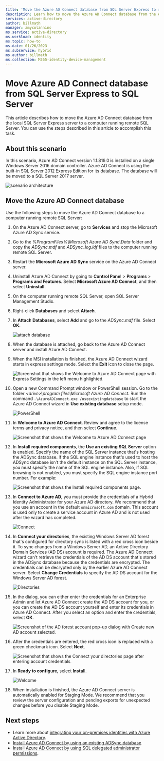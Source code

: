 ```yaml
---
title: 'Move the Azure AD Connect database from SQL Server Express to remote SQL Server'
description: Learn how to move the Azure AD Connect database from the default local SQL Server Express server to a computer running remote SQL Server.
services: active-directory
author: billmath
manager: amycolannino
ms.service: active-directory
ms.workload: identity
ms.topic: how-to
ms.date: 01/26/2023
ms.subservice: hybrid
ms.author: billmath
ms.collection: M365-identity-device-management
---
```


# Move Azure AD Connect database from SQL Server Express to SQL Server

This article describes how to move the Azure AD Connect database from the local SQL Server Express server to a computer running remote SQL Server. You can use the steps described in this article to accomplish this task.

## About this scenario

In this scenario, Azure AD Connect version 1.1.819.0 is installed on a single Windows Server 2016 domain controller. Azure AD Connect is using the built-in SQL Server 2012 Express Edition for its database. The database will be moved to a SQL Server 2017 server.

![scenario architecture](media/how-to-connect-install-move-db/move1.png)

## Move the Azure AD Connect database

Use the following steps to move the Azure AD Connect database to a computer running remote SQL Server:

1. On the Azure AD Connect server, go to **Services** and stop the Microsoft Azure AD Sync service.
1. Go to the *%ProgramFiles%\Microsoft Azure AD Sync\Data* folder and copy the *ADSync.mdf* and *ADSync_log.ldf* files to the computer running remote SQL Server.
1. Restart the **Microsoft Azure AD Sync** service on the Azure AD Connect server.
1. Uninstall Azure AD Connect by going to **Control Panel** > **Programs** > **Programs and Features**. Select **Microsoft Azure AD Connect**, and then select **Uninstall**.
1. On the computer running remote SQL Server, open SQL Server Management Studio.
1. Right-click **Databases** and select **Attach**.
1. In **Attach Databases**, select **Add** and go to the *ADSync.mdf* file. Select **OK**.

   ![attach database](media/how-to-connect-install-move-db/move2.png)

1. When the database is attached, go back to the Azure AD Connect server and install Azure AD Connect.
1. When the MSI installation is finished, the Azure AD Connect wizard starts in express settings mode. Select the **Exit** icon to close the page.

   ![Screenshot that shows the Welcome to Azure AD Connect page with Express Settings in the left menu highlighted.](./media/how-to-connect-install-move-db/db1.png)

1. Open a new Command Prompt window or PowerShell session. Go to the folder *\<drive>\program files\Microsoft Azure AD Connect*. Run the command `.\AzureADConnect.exe /useexistingdatabase` to start the Azure AD Connect wizard in **Use existing database** setup mode.

    ![PowerShell](./media/how-to-connect-install-move-db/db2.png)

1. In **Welcome to Azure AD Connect**. Review and agree to the license terms and privacy notice, and then select **Continue**.

    ![Screenshot that shows the Welcome to Azure AD Connect page](./media/how-to-connect-install-move-db/db3.png)

1. In **Install required components**, the **Use an existing SQL Server** option is enabled. Specify the name of the SQL Server instance that's hosting the ADSync database. If the SQL engine instance that's used to host the ADSync database isn't the default instance on the SQL Server instance, you must specify the name of the SQL engine instance. Also, if SQL browsing is not enabled, you must specify the SQL engine instance port number. For example:

    ![Screenshot that shows the Install required components page.](./media/how-to-connect-install-move-db/db4.png)

1. In **Connect to Azure AD**, you must provide the credentials of a Hybrid Identity Administrator for your Azure AD directory. We recommend that you use an account in the default `onmicrosoft.com` domain. This account is used only to create a service account in Azure AD and is not used after the wizard has completed.

    ![Connect](./media/how-to-connect-install-move-db/db5.png)

1. In **Connect your directories**, the existing Windows Server AD forest that's configured for directory sync is listed with a red cross icon beside it. To sync changes from a Windows Server AD, an Active Directory Domain Services (AD DS) account is required. The Azure AD Connect wizard can't retrieve the credentials of the AD DS account that's stored in the ADSync database because the credentials are encrypted. The credentials can be decrypted only by the earlier Azure AD Connect server. Select **Change Credentials** to specify the AD DS account for the Windows Server AD forest.

    ![Directories](./media/how-to-connect-install-move-db/db6.png)

1. In the dialog, you can either enter the credentials for an Enterprise Admin and let Azure AD Connect create the AD DS account for you, or you can create the AD DS account yourself and enter its credentials in Azure AD Connect. After you select an option and enter the credentials, select **OK**.

    ![Screenshot of the AD forest account pop-up dialog with Create new AD account selected.](./media/how-to-connect-install-move-db/db7.png)

1. After the credentials are entered, the red cross icon is replaced with a green checkmark icon. Select **Next**.

    ![Screenshot that shows the Connect your directories page after entering account credentials.](./media/how-to-connect-install-move-db/db8.png)

1. In **Ready to configure**, select **Install**.

    ![Welcome](./media/how-to-connect-install-move-db/db9.png)

1. When installation is finished, the Azure AD Connect server is automatically enabled for Staging Mode. We recommend that you review the server configuration and pending exports for unexpected changes before you disable Staging Mode.

## Next steps

- Learn more about [integrating your on-premises identities with Azure Active Directory](whatis-hybrid-identity.md).
- [Install Azure AD Connect by using an existing ADSync database](how-to-connect-install-existing-database.md).
- [Install Azure AD Connect by using SQL delegated administrator permissions](how-to-connect-install-sql-delegation.md).
